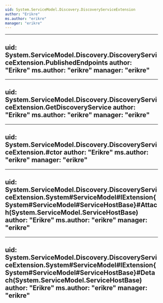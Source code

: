 ```yaml
---
uid: System.ServiceModel.Discovery.DiscoveryServiceExtension
author: "Erikre"
ms.author: "erikre"
manager: "erikre"
---
```


---
uid: System.ServiceModel.Discovery.DiscoveryServiceExtension.PublishedEndpoints
author: "Erikre"
ms.author: "erikre"
manager: "erikre"
---

---
uid: System.ServiceModel.Discovery.DiscoveryServiceExtension.GetDiscoveryService
author: "Erikre"
ms.author: "erikre"
manager: "erikre"
---

---
uid: System.ServiceModel.Discovery.DiscoveryServiceExtension.#ctor
author: "Erikre"
ms.author: "erikre"
manager: "erikre"
---

---
uid: System.ServiceModel.Discovery.DiscoveryServiceExtension.System#ServiceModel#IExtension{System#ServiceModel#ServiceHostBase}#Attach(System.ServiceModel.ServiceHostBase)
author: "Erikre"
ms.author: "erikre"
manager: "erikre"
---

---
uid: System.ServiceModel.Discovery.DiscoveryServiceExtension.System#ServiceModel#IExtension{System#ServiceModel#ServiceHostBase}#Detach(System.ServiceModel.ServiceHostBase)
author: "Erikre"
ms.author: "erikre"
manager: "erikre"
---
